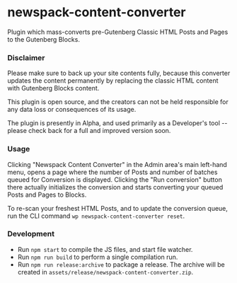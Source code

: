 # newspack-content-converter
Plugin which mass-converts pre-Gutenberg Classic HTML Posts and Pages to the Gutenberg Blocks.

### Disclaimer

Please make sure to back up your site contents fully, because this converter updates the content permanently by replacing the classic HTML content with Gutenberg Blocks content.

This plugin is open source, and the creators can not be held responsible for any data loss or consequences of its usage.

The plugin is presently in Alpha, and used primarily as a Developer's tool -- please check back for a full and improved version soon.


### Usage

Clicking "Newspack Content Converter" in the Admin area's main left-hand menu, opens a page where the number of Posts and number of batches queued for Conversion is displayed. Clicking the "Run conversion" button there actually initializes the conversion and starts converting your queued Posts and Pages to Blocks.

To re-scan your freshest HTML Posts, and to update the conversion queue, run the CLI command `wp newspack-content-converter reset`.

### Development

- Run `npm start` to compile the JS files, and start file watcher.
- Run `npm run build` to perform a single compilation run.
- Run `npm run release:archive` to package a release. The archive will be created in `assets/release/newspack-content-converter.zip`.
